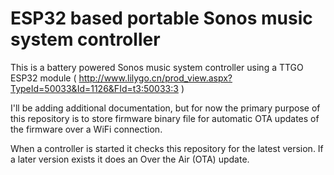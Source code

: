 # ESP32 based portable Sonos music system controller
This is a battery powered Sonos music system controller using a TTGO ESP32 module ( http://www.lilygo.cn/prod_view.aspx?TypeId=50033&Id=1126&FId=t3:50033:3 )

I'll be adding additional documentation, but for now the primary purpose of this repository is to store firmware binary file for automatic OTA updates of the firmware over a WiFi connection.

When a controller is started it checks this repository for the latest version.  If a later version exists
it does an Over the Air (OTA) update.
